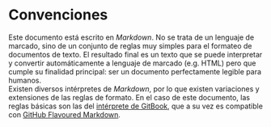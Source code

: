 # Convenciones

Este documento está escrito en *Markdown*. No se trata de un lenguaje de marcado, sino de un conjunto de reglas muy simples para el formateo de documentos de texto. El resultado final es un texto que se puede interpretar y convertir automáticamente a lenguaje de marcado (e.g. HTML) pero que cumple su finalidad principal: ser un documento perfectamente legible para humanos.  
Existen diversos intérpretes de *Markdown*, por lo que existen variaciones y extensiones de las reglas de formato. En el caso de este documento, las reglas básicas son las del [intérprete de GitBook](https://gitbookio.gitbooks.io/markdown/content/index.html), que a su vez es compatible con [GitHub Flavoured Markdown](https://guides.github.com/features/mastering-markdown/).